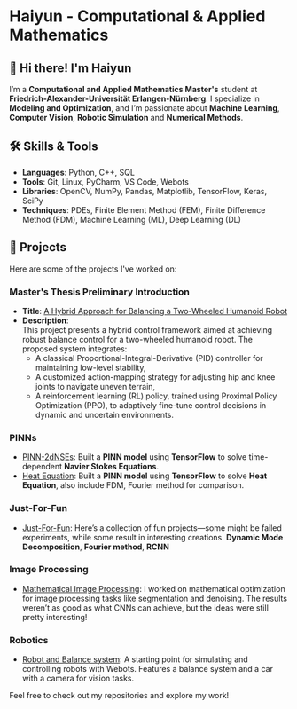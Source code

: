 # Haiyun - Computational & Applied Mathematics

## 👋 Hi there! I'm Haiyun

I’m a **Computational and Applied Mathematics Master's** student at **Friedrich-Alexander-Universität Erlangen-Nürnberg**. I specialize in **Modeling and Optimization**, and I’m passionate about **Machine Learning**, **Computer Vision**, **Robotic Simulation** and **Numerical Methods**.

## 🛠 Skills & Tools

- **Languages**: Python, C++, SQL  
- **Tools**: Git, Linux, PyCharm, VS Code, Webots  
- **Libraries**: OpenCV, NumPy, Pandas, Matplotlib, TensorFlow, Keras, SciPy  
- **Techniques**: PDEs, Finite Element Method (FEM), Finite Difference Method (FDM), Machine Learning (ML), Deep Learning (DL)

## 📂 Projects

Here are some of the projects I've worked on:

### **Master's Thesis Preliminary Introduction**
- **Title**: [A Hybrid Approach for Balancing a Two-Wheeled Humanoid Robot](https://github.com/Haiyun314/master_thesis)  
- **Description**:  
  This project presents a hybrid control framework aimed at achieving robust balance control for a two-wheeled humanoid robot. The proposed system integrates:  
  - A classical Proportional-Integral-Derivative (PID) controller for maintaining low-level stability,  
  - A customized action-mapping strategy for adjusting hip and knee joints to navigate uneven terrain,  
  - A reinforcement learning (RL) policy, trained using Proximal Policy Optimization (PPO), to adaptively fine-tune control decisions in dynamic and uncertain environments.  


### **PINNs**  
- [PINN-2dNSEs](https://github.com/Haiyun314/PINN-2dNSEs): Built a **PINN model** using **TensorFlow** to solve time-dependent **Navier Stokes Equations**.  
- [Heat Equation](https://github.com/Haiyun314/intro-control-ml): Built a **PINN model** using **TensorFlow** to solve **Heat Equation**, also include FDM, Fourier method for comparison.  

### **Just-For-Fun**
- [Just-For-Fun](https://github.com/Haiyun314/Just_For_Fun): Here’s a collection of fun projects—some might be failed experiments, while some result in interesting creations. **Dynamic Mode Decomposition**, **Fourier method**, **RCNN**

### **Image Processing**  
- [Mathematical Image Processing](https://github.com/Haiyun314/Image_processing): I worked on mathematical optimization for image processing tasks like segmentation and denoising. The results weren’t as good as what CNNs can achieve, but the ideas were still pretty interesting!  

### **Robotics**
- [Robot and Balance system](https://github.com/Haiyun314/Robotics): A starting point for simulating and controlling robots with Webots. Features a balance system and a car with a camera for vision tasks.

Feel free to check out my repositories and explore my work!

